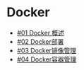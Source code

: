 # Docker
- [#01 Docker 概述](https://github.com/Nedved-liao/Note/wiki/%2301-Docker%E6%A6%82%E8%BF%B0)
- [#02 Docker部署](https://github.com/Nedved-liao/Note/wiki/%2302-Docker%E9%83%A8%E7%BD%B2)
- [#03 Docker镜像管理](https://github.com/Nedved-liao/Note/wiki/%2303-Docker%E9%95%9C%E5%83%8F%E7%AE%A1%E7%90%86)
- [#04 Docker容器管理](https://github.com/Nedved-liao/Note/wiki/%2304-Docker%E5%AE%B9%E5%99%A8%E7%AE%A1%E7%90%86)
